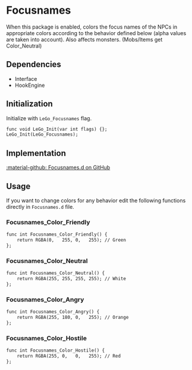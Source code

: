 # Focusnames
When this package is enabled, colors the focus names of the NPCs in appropriate colors according to the behavior defined below (alpha values are taken into account). Also affects monsters. (Mobs/Items get Color_Neutral)

## Dependencies

- Interface
- HookEngine

## Initialization
Initialize with `LeGo_Focusnames` flag.
```dae
func void LeGo_Init(var int flags) {};
LeGo_Init(LeGo_Focusnames);
```

## Implementation
[:material-github: Focusnames.d on GitHub](https://github.com/Lehona/LeGo/blob/dev/Focusnames.d)

## Usage
If you want to change colors for any behavior edit the following functions directly in `Focusnames.d` file.

### Focusnames_Color_Friendly
```dae
func int Focusnames_Color_Friendly() {
    return RGBA(0,   255, 0,   255); // Green
};
```

### Focusnames_Color_Neutral
```dae
func int Focusnames_Color_Neutral() {
    return RGBA(255, 255, 255, 255); // White
};
```

### Focusnames_Color_Angry
```dae
func int Focusnames_Color_Angry() {
    return RGBA(255, 180, 0,   255); // Orange
};
```

### Focusnames_Color_Hostile
```dae
func int Focusnames_Color_Hostile() {
    return RGBA(255, 0,   0,   255); // Red
};
```